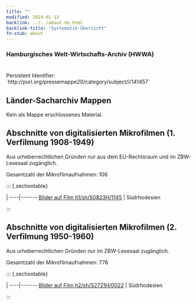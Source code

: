 ```yaml
---
title: ""
modified: 2024-01-13
backlink: ../../about.de.html
backlink-title: "Systematik-Übersicht"
fn-stub: about
---
```


### Hamburgisches Welt-Wirtschafts-Archiv (HWWA)

# 

<div class="hint">Persistent Identifier: `http://purl.org/pressemappe20/category/subject/i/141457`</div>







## Länder-Sacharchiv Mappen





Kein als Mappe erschlossenes Material.



<a id="filmsections" />

## Abschnitte von digitalisierten Mikrofilmen (1. Verfilmung 1908-1949)

<p>Aus urheberrechtlichen Gründen nur aus dem EU-Rechtsraum und im ZBW-Lesesaal zugänglich.</p>


<p>Gesamtzahl der Mikrofilmaufnahmen: 106</p>





::: {.sectiontable}

 | 
----|-------
<a class="btn" href="https://pm20.zbw.eu/film/h1/sh/S0823H/1145" rel="nofollow">Bilder auf Film h1/sh/S0823H/1145</a> | Südrhodesien


:::




## Abschnitte von digitalisierten Mikrofilmen (2. Verfilmung 1950-1960)

<p>Aus urheberrechtlichen Gründen nur im ZBW-Lesesaal zugänglich.</p>


<p>Gesamtzahl der Mikrofilmaufnahmen: 776</p>





::: {.sectiontable}

 | 
----|-------
<a class="btn" href="https://pm20.zbw.eu/film/h2/sh/S2721H/0022" rel="nofollow">Bilder auf Film h2/sh/S2721H/0022</a> | Südrhodesien


:::
















